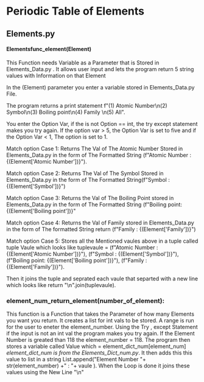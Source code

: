 # Periodic Table of Elements

## Elements.py

#### Elementsfunc_element(Element)

This Function needs Variable as a Parameter that is Stored in Elements_Data.py . It allows user input and lets the program return 5 string values with Information on that Element

In the (Element) parameter you enter a variable stored in Elements_Data.py File. 

The program returns a print statement f"(1) Atomic Number\n(2) Symbol\n(3) Boiling point\n(4) Family \n(5) All".

You enter the Option Var, if the is not Option == int, the try except statement makes you try again. If the option var > 5, the Option Var is set to five and if the Option Var < 1, The option is set to 1. 

Match option Case 1: Returns The Val of The Atomic Number Stored in Elements_Data.py in the form of The Formatted String  (f"Atomic Number : {(Element['Atomic Number'])}").

Match option Case 2: Returns The Val of The Symbol Stored in Elements_Data.py in the form of The Formatted String(f"Symbol : {(Element['Symbol'])}")

Match option Case 3: Returns the Val of The Boiling Point stored in Elements_Data.py in the form of The Formatted String (f"Boiling point: {(Element['Boiling point'])}"

Match option Case 4: Returns the Val of Family stored in Elements_Data.py in the form of The formatted String return (f"Family : {(Element['Family'])}")

Match option Case 5: Stores all the Mentioned vaules above in a tuple called tuple Vaule which looks like
tuplevaule = (f"Atomic Number : {(Element['Atomic Number'])}"), (f"Symbol : {(Element['Symbol'])}"), (f"Boiling point: {(Element['Boiling point'])}"), (f"Family : {(Element['Family'])}"). 

Then it joins the tuple and seprated each vaule that separted with a new line which looks like
return "\n".join(tuplevaule).

### element_num_return_element(number_of_element):

This function is a Function that takes the Parameter of how many Elements you want you return. It creates a list for int vals to be stored. A range is run for the user to eneter the element_number. Using the Try , except Statement if the input is not an int val the program makes you try again. If the Element Number is greated than 118 the element_number = 118. 
The program then stores a variable called Value which  = element_dict_num[element_num] *element_dict_num is from the Elements_Dict_num.py*. 
It then adds this this value to list in a string List.append("Element Number "+ str(element_number) +" : "+ vaule ). When the Loop is done it joins these values using the New Line "\n"

